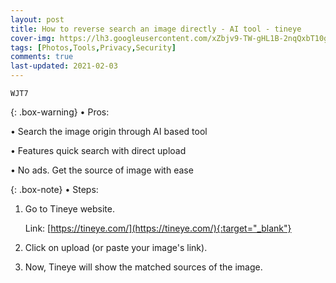 ```yaml
---
layout: post
title: How to reverse search an image directly - AI tool - tineye
cover-img: https://lh3.googleusercontent.com/xZbjv9-TW-gHL1B-2nqQxbT10gd3ZQ6ZUuc47FBDW2PrNRLy4UeQj-hUDInmL09Ox_Tue0kQnxwEk6BZ02vUw13wY4gv3KBIanb0YRe6ZJ-7yBOl7izOKSAOA-X3CoPxJmqIQBPkzw=w2400
tags: [Photos,Tools,Privacy,Security]
comments: true
last-updated: 2021-02-03
---
```


``WJT7``

{: .box-warning}
• Pros:

• Search the image origin through AI based tool

• Features quick search with direct upload

• No ads. Get the source of image with ease


{: .box-note}
• Steps:

1. Go to Tineye website.
   
   Link: [https://tineye.com/](https://tineye.com/){:target="_blank"}

2. Click on upload (or paste your image's link).

3. Now, Tineye will show the matched sources of the image.
